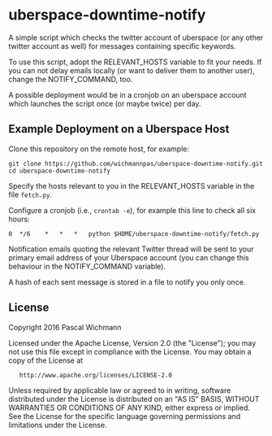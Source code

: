 uberspace-downtime-notify
=========================

A simple script which checks the twitter account of uberspace (or any other twitter account as well) for messages containing specific keywords.

To use this script, adopt the RELEVANT_HOSTS variable to fit your needs. If you can not delay emails locally (or want to deliver them to another user), change the NOTIFY_COMMAND, too.

A possible deployment would be in a cronjob on an uberspace account which launches the script once (or maybe twice) per day.

Example Deployment on a Uberspace Host
--------------------------------------

Clone this repository on the remote host, for example:

    git clone https://github.com/wichmannpas/uberspace-downtime-notify.git
    cd uberspace-downtime-notify

Specify the hosts relevant to you in the RELEVANT_HOSTS variable in the file `fetch.py`.

Configure a cronjob (i.e., `crontab -e`), for example this line to check all six hours:

    0  */6    *   *   *   python $HOME/uberspace-downtime-notify/fetch.py

Notification emails quoting the relevant Twitter thread will be sent to your primary email address of your Uberspace account (you can change this behaviour in the NOTIFY_COMMAND variable).

A hash of each sent message is stored in a file to notify you only once.


License
-------

Copyright 2016 Pascal Wichmann

   Licensed under the Apache License, Version 2.0 (the "License");
   you may not use this file except in compliance with the License.
   You may obtain a copy of the License at

       http://www.apache.org/licenses/LICENSE-2.0

   Unless required by applicable law or agreed to in writing, software
   distributed under the License is distributed on an "AS IS" BASIS,
   WITHOUT WARRANTIES OR CONDITIONS OF ANY KIND, either express or implied.
   See the License for the specific language governing permissions and
   limitations under the License.
